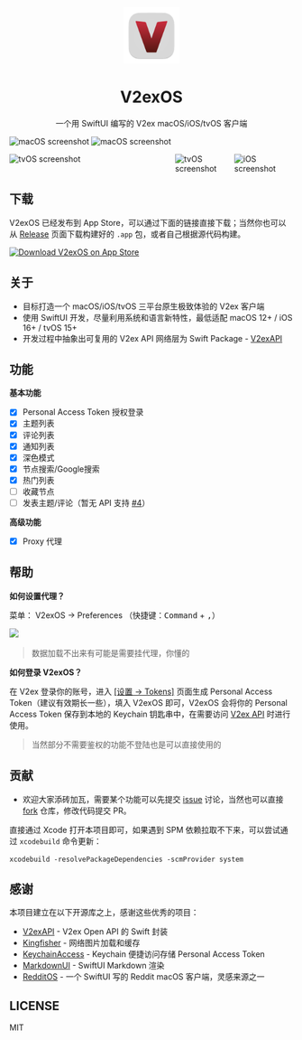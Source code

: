 <p align="center">
  <a href="https://apps.apple.com/cn/app/v2exos/id6443544914?mt=12">
    <img src="/V2exOS/Assets.xcassets/AppIcon.appiconset/icon_256.png" alt="V2exOS" title="V2exOS" width="100" />
  </a>
  <h1 align="center">V2exOS</h1>
  <div align="center">一个用 SwiftUI 编写的 V2ex macOS/iOS/tvOS 客户端</div>
</p>

![macOS screenshot](https://user-images.githubusercontent.com/2088605/192312063-def16466-052b-457a-9b4c-856b2afb3a42.png#gh-dark-mode-only)
![macOS screenshot](https://user-images.githubusercontent.com/2088605/192312051-9ec1e43d-4aee-46fb-a61f-fd865e35fca4.png#gh-light-mode-only)

<div style="display: flex">
  <img src="https://user-images.githubusercontent.com/2088605/219903872-311b54cb-59fd-4568-b057-469cd6ebee93.png" width="70%" alt="tvOS screenshot" />
  <img src="https://user-images.githubusercontent.com/2088605/219903934-8fddee2e-51d5-493a-b01d-38a4a55970a1.png#gh-dark-mode-only" width="25%" alt="tvOS screenshot" />
  <img src="https://user-images.githubusercontent.com/2088605/219903581-ce11de4b-c0d9-4843-844a-afd21d3f6993.png#gh-light-mode-only" width="25%" alt="iOS screenshot" />
</div>




## 下载

V2exOS 已经发布到 App Store，可以通过下面的链接直接下载；当然你也可以从 [Release](https://github.com/isaced/V2exOS/releases) 页面下载构建好的 `.app` 包，或者自己根据源代码构建。

<a href="https://apps.apple.com/cn/app/v2exos/id6443544914?mt=12">
  <img src="https://tools.applemediaservices.com/api/badges/download-on-the-mac-app-store/white/en-US" alt="Download V2exOS on App Store" height="40" />
</a>

## 关于

- 目标打造一个 macOS/iOS/tvOS 三平台原生极致体验的 V2ex 客户端
- 使用 SwiftUI 开发，尽量利用系统和语言新特性，最低适配 macOS 12+ / iOS 16+ / tvOS 15+
- 开发过程中抽象出可复用的 V2ex API 网络层为 Swift Package - [V2exAPI](https://github.com/isaced/V2exAPI)

## 功能

**基本功能**

- [x] Personal Access Token 授权登录
- [x] 主题列表
- [x] 评论列表
- [x] 通知列表
- [x] 深色模式
- [x] 节点搜索/Google搜索
- [x] 热门列表
- [ ] 收藏节点
- [ ] 发表主题/评论（暂无 API 支持 [#4](https://github.com/isaced/V2exOS/issues/4)）

**高级功能**

- [x] Proxy 代理

## 帮助

**如何设置代理？**

菜单： V2exOS -> Preferences （快捷键：<kbd>Command</kbd> + <kbd>,</kbd>）

<img src="https://user-images.githubusercontent.com/2088605/193294617-e027d1da-8bd7-44f4-9ade-11f2cf807d81.png" width="450">

> 数据加载不出来有可能是需要挂代理，你懂的

**如何登录 V2exOS？**

在 V2ex 登录你的账号，进入 [[设置 -> Tokens]](https://v2ex.com/settings/tokens) 页面生成 Personal Access Token（建议有效期长一些），填入 V2exOS 即可，V2exOS 会将你的 Personal Access Token 保存到本地的 Keychain 钥匙串中，在需要访问 [V2ex API](https://v2ex.com/help/api) 时进行使用。

> 当然部分不需要鉴权的功能不登陆也是可以直接使用的

## 贡献

- 欢迎大家添砖加瓦，需要某个功能可以先提交 [issue](https://github.com/isaced/V2exOS/issues) 讨论，当然也可以直接 [fork](https://github.com/isaced/V2exOS/fork) 仓库，修改代码提交 PR。

直接通过 Xcode 打开本项目即可，如果遇到 SPM 依赖拉取不下来，可以尝试通过 `xcodebuild` 命令更新：

```shell
xcodebuild -resolvePackageDependencies -scmProvider system
```

## 感谢

本项目建立在以下开源库之上，感谢这些优秀的项目：

- [V2exAPI](https://github.com/isaced/V2exAPI) - V2ex Open API 的 Swift 封装
- [Kingfisher](https://github.com/onevcat/Kingfisher) - 网络图片加载和缓存
- [KeychainAccess](https://github.com/kishikawakatsumi/KeychainAccess) - Keychain 便捷访问存储 Personal Access Token
- [MarkdownUI](https://github.com/gonzalezreal/MarkdownUI) - SwiftUI Markdown 渲染
- [RedditOS](https://github.com/Dimillian/RedditOS) - 一个 SwiftUI 写的 Reddit macOS 客户端，灵感来源之一

## LICENSE

MIT
